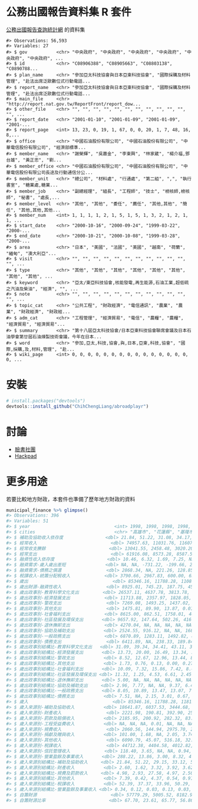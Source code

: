 
<!-- README.md is generated from README.Rmd. Please edit that file -->
公務出國報告資料集 R 套件
=========================

[公務出國報告查詢統計網](http://catding.twbbs.org/report/index.php) 的資料集

    #> Observations: 56,593
    #> Variables: 27
    #> $ gov           <chr> "中央政府", "中央政府", "中央政府", "中央政府", "中央政府", "中央政府", ...
    #> $ id            <chr> "C08906388", "C08905663", "C08803138", "C0890788...
    #> $ plan_name     <chr> "參加亞太科技協會與日本亞東科技協會", "國際採購及材料管理", "赴法出席泛歐數位式行動電話...
    #> $ report_name   <chr> "參加亞太科技協會與日本亞東科技協會", "國際採購及材料管理", "赴法出席泛歐數位式行動電話...
    #> $ main_file     <chr> "http://report.nat.gov.tw/ReportFront/report_dow...
    #> $ other_file    <chr> "", "", "", "", "", "", "", "", "", "", "", "", ...
    #> $ report_date   <chr> "2001-01-10", "2001-01-09", "2001-01-09", "2001-...
    #> $ report_page   <int> 13, 23, 0, 19, 1, 67, 0, 0, 20, 1, 7, 48, 16, 8,...
    #> $ office        <chr> "中國石油股份有限公司", "中國石油股份有限公司", "中華電信股份有限公司", "經濟部標準...
    #> $ member_name   <chr> "謝榮輝", "吳蕭金", "李東興", "林家葳", "楊介福,鄧台雄", "黃正忠", "劉...
    #> $ member_office <chr> "中國石油股份有限公司", "中國石油股份有限公司", "中華電信股份有限公司長途及行動通信分公...
    #> $ member_unit   <chr> "總公司", "材料處", "行通處", "第二組", ",", "執行書室", "糖業處,糖業...
    #> $ member_job    <chr> "副總經理", "組長", "工程師", "技士", "檢核師,檢核師", "秘書", "處長,...
    #> $ member_level  <chr> "其他", "其他", "委任", "薦任", "其他,其他", "簡任", "其他,其他,其他...
    #> $ member_num    <int> 1, 1, 1, 1, 2, 1, 5, 1, 5, 1, 3, 2, 1, 2, 1, 1, ...
    #> $ start_date    <chr> "2000-10-16", "2000-09-24", "1999-03-22", "2000-...
    #> $ end_date      <chr> "2000-10-21", "2000-10-08", "1999-03-28", "2000-...
    #> $ area          <chr> "日本", "美國", "法國", "美國", "越南", "荷蘭", "緬甸", "澳大利亞"...
    #> $ visit         <chr> "", "", "", "", "", "", "", "", "", "", "", "", ...
    #> $ type          <chr> "其他", "其他", "其他", "其他", "其他", "其他", "其他", "其他", ...
    #> $ keyword       <chr> "亞太/東亞科技協會,核能發電,再生能源,石油工業,超低硫之汽油及柴油", "經濟", "", ...
    #> $ note          <chr> "", "", "", "", "", "", "", "", "", "", "", "", ...
    #> $ topic_cat     <chr> "公共工程", "財政經濟", "電信通訊", "農業", "農業", "財政經濟", "財政經...
    #> $ adm_cat       <chr> "工程管理", "經濟貿易", "電信", "農糧", "農糧", "經濟貿易", "經濟貿易"...
    #> $ summary       <chr> "第十八屆亞太科技協會/日本亞東科技協會聯席會議及日本石油學會第廿屆石油煉製技術會議，今年在日本...
    #> $ word          <chr> "參加,亞太,科技,協會,與,日本,亞東,科技,協會", "國際,採購,及,材料,管理", "赴...
    #> $ wiki_page     <int> 0, 0, 0, 0, 0, 0, 0, 0, 0, 0, 0, 0, 0, 0, 0, 0, ...

安裝
====

``` r
# install.packages("devtools")
devtools::install_github("ChihChengLiang/abroadplayr")
```

討論
====

-   [臉書社團](https://www.facebook.com/groups/1125748634116081/)
-   [Hackpad](https://g0v.hackpad.com/E0G6gZDQ2ZZ)

更多用途
========

若要比較地方財政，本套件也準備了歷年地方財政的資料

``` r
municipal_finance %>% glimpse()
#> Observations: 396
#> Variables: 51
#> $ year                                <int> 1998, 1998, 1998, 1998, 19...
#> $ cities                              <chr> "高雄市", "花蓮縣", "基隆市", "嘉義市"...
#> $ 補助及協助收入依存度                <dbl> 21.84, 51.22, 31.08, 34.17, 49.60, 3...
#> $ 經常收入                            <dbl> 74957.63, 11031.76, 11607.76, ...
#> $ 經常收支賸餘                        <dbl> 13041.55, 2458.48, 3020.20, 971....
#> $ 經常支出                            <dbl> 61916.08, 8573.28, 8587.56, 48...
#> $ 融資性收入依存度                    <dbl> 10.46, 6.32, 1.69, 7.25, NA, 4.12,...
#> $ 融資需求-歲入歲出差短               <dbl> NA, NA, -731.22, -199.66, 2918.22, -...
#> $ 融資需求-債務之償還                 <dbl> 2868.34, NA, 221.26, 128.85, 55.66,...
#> $ 稅課收入-統籌分配稅收入             <dbl> 3790.66, 2967.83, 600.00, 651.80, 341...
#> $ 歲出                                <dbl> 85346.16, 11788.28, 11084.14...
#> $ 歲出財源-融資性收入                 <dbl> 8925.01, 745.23, 187.75, 457.33, NA...
#> $ 歲出政事別-教育科學文化支出         <dbl> 26537.11, 4637.78, 3813.78, 2720.26, 56...
#> $ 歲出政事別-經濟發展支出             <dbl> 11713.88, 2357.97, 1828.05, 841.85, 5...
#> $ 歲出政事別-警政支出                 <dbl> 7269.08, 1493.25, 1437.02, 848.12, ...
#> $ 歲出政事別-其他支出                 <dbl> 1475.81, 89.90, 13.87, 0.01, 47.85,...
#> $ 歲出政事別-社會福利支出             <dbl> 8615.00, 862.51, 1758.01, 468.43, 154...
#> $ 歲出政事別-社區發展及環保支出       <dbl> 9657.92, 147.64, 502.26, 416.71, 440.81,...
#> $ 歲出政事別-退休撫卹支出             <dbl> 4270.04, NA, NA, NA, NA, NA, NA, NA, ...
#> $ 歲出政事別-協助及補助支出           <dbl> 2524.55, 916.12, NA, NA, 1683.67, 314....
#> $ 歲出政事別-一般政務支出             <dbl> 6870.89, 1283.11, 1492.82, 824.31, 13...
#> $ 歲出政事別-債務支出                 <dbl> 6411.89, NA, 238.33, 189.84, 121.00...
#> $ 歲出政事別結構比-教育科學文化支出   <dbl> 31.09, 39.34, 34.41, 43.11, 31.22, 34.42, ...
#> $ 歲出政事別結構比-經濟發展支出       <dbl> 13.73, 20.00, 16.49, 13.34, 31.48, 25.73...
#> $ 歲出政事別結構比-警政支出           <dbl> 8.52, 12.67, 12.96, 13.44, 8.35, 0.36,...
#> $ 歲出政事別結構比-其他支出           <dbl> 1.73, 0.76, 0.13, 0.00, 0.27, 0.26, 1....
#> $ 歲出政事別結構比-社會福利支出       <dbl> 10.09, 7.32, 15.86, 7.42, 8.61, 15.16, 9...
#> $ 歲出政事別結構比-社區發展及環保支出 <dbl> 11.32, 1.25, 4.53, 6.61, 2.45, 3.34, 2.95, ...
#> $ 歲出政事別結構比-退休撫卹支出       <dbl> 5.00, NA, NA, NA, NA, NA, NA, NA, NA, NA...
#> $ 歲出政事別結構比-協助及補助支出     <dbl> 2.96, 7.77, NA, NA, 9.37, 6.48, 8.44, 5.6...
#> $ 歲出政事別結構比-一般政務支出       <dbl> 8.05, 10.89, 13.47, 13.07, 7.58, 13.61, ...
#> $ 歲出政事別結構比-債務支出           <dbl> 7.51, NA, 2.15, 3.01, 0.67, 0.64, NA, ...
#> $ 歲入                                <dbl> 85346.16, 11788.28, 11815.37...
#> $ 歲入來源別-補助及協助收入           <dbl> 18641.87, 6037.53, 3444.68, 2155.98, 8...
#> $ 歲入來源別-財產收入                 <dbl> 2221.98, 190.81, 392.90, 255.31, 54...
#> $ 歲入來源別-罰款及賠償收入           <dbl> 2185.95, 200.92, 282.32, 83.36, 143.11...
#> $ 歲入來源別-工程受益費收入           <dbl> NA, NA, NA, 0.01, NA, NA, NA, 0.80, NA...
#> $ 歲入來源別-規費收入                 <dbl> 2060.56, 144.94, 2975.70, 240.47, 2...
#> $ 歲入來源別-捐獻及贈與收入           <dbl> 101.00, 1.68, NA, 2.05, 3.74, NA, NA, ...
#> $ 歲入來源別-其他收入                 <dbl> 6090.79, 45.07, 516.18, 32.86, 132....
#> $ 歲入來源別-稅課收入                 <dbl> 44712.38, 4404.58, 4012.82, 3273.52...
#> $ 歲入來源別-信託管理收入             <dbl> 118.40, 3.65, NA, NA, 0.94, NA, NA, N...
#> $ 歲入來源別-營業盈餘及事業收入       <dbl> 288.22, 13.86, 3.00, 8.32, 4.89, 2073.12...
#> $ 歲入來源別結構比-補助及協助收入     <dbl> 21.84, 51.22, 29.15, 33.12, 59.22, 33.17,...
#> $ 歲入來源別結構比-財產收入           <dbl> 2.60, 1.62, 3.32, 3.92, 3.62, 7.10, 1....
#> $ 歲入來源別結構比-規費及罰款收入     <dbl> 4.98, 2.93, 27.58, 4.97, 2.50, 2.25, 1.11...
#> $ 歲入來源別結構比-其他收入           <dbl> 7.39, 0.42, 4.37, 0.54, 0.91, 6.24, 2....
#> $ 歲入來源別結構比-稅課收入           <dbl> 52.39, 37.37, 33.96, 50.29, 33.72, 5.7...
#> $ 歲入來源別結構比-營業盈餘及事業收入 <dbl> 0.34, 0.12, 0.03, 0.13, 0.03, 41.46, 6.77, ...
#> $ 自籌財源                            <dbl> 57779.29, 5005.52, 8182.94, 38...
#> $ 自籌財源比率                        <dbl> 67.70, 23.61, 65.77, 56.86, 18.0...
```
